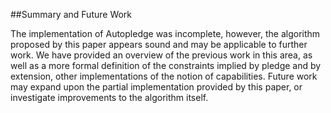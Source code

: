 ##Summary and Future Work

The implementation of Autopledge was incomplete, however, the algorithm proposed by this paper appears sound and may be applicable to further work. We have provided an overview of the previous work in this area, as well as a more formal definition of the constraints implied by pledge and by extension, other implementations of the notion of capabilities. Future work may expand upon the partial implementation provided by this paper, or investigate improvements to the algorithm itself.